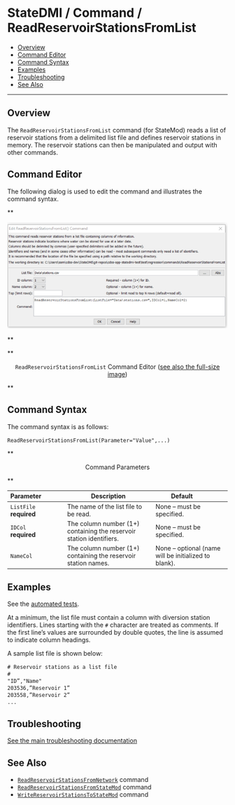 # StateDMI / Command / ReadReservoirStationsFromList #

* [Overview](#overview)
* [Command Editor](#command-editor)
* [Command Syntax](#command-syntax)
* [Examples](#examples)
* [Troubleshooting](#troubleshooting)
* [See Also](#see-also)

-------------------------

## Overview ##

The `ReadReservoirStationsFromList` command (for StateMod)
reads a list of reservoir stations from a delimited list file and defines reservoir stations in memory.
The reservoir stations can then be manipulated and output with other commands.

## Command Editor ##

The following dialog is used to edit the command and illustrates the command syntax.

**<p style="text-align: center;">
![ReadReservoirStationsFromList command editor](ReadReservoirStationsFromList.png)
</p>**

**<p style="text-align: center;">
`ReadReservoirStationsFromList` Command Editor (<a href="../ReadReservoirStationsFromList.png">see also the full-size image</a>)
</p>**

## Command Syntax ##

The command syntax is as follows:

```text
ReadReservoirStationsFromList(Parameter="Value",...)
```
**<p style="text-align: center;">
Command Parameters
</p>**

| **Parameter**&nbsp;&nbsp;&nbsp;&nbsp;&nbsp;&nbsp;&nbsp;&nbsp;&nbsp;&nbsp;&nbsp;&nbsp; | **Description** | **Default**&nbsp;&nbsp;&nbsp;&nbsp;&nbsp;&nbsp;&nbsp;&nbsp;&nbsp;&nbsp; |
| --------------|-----------------|----------------- |
| `ListFile`<br>**required** | The name of the list file to be read. | None – must be specified. |
| `IDCol`<br>**required** | The column number (1+) containing the reservoir station identifiers. | None – must be specified. |
| `NameCol` | The column number (1+) containing the reservoir station names. | None – optional (name will be initialized to blank). |


## Examples ##

See the [automated tests](https://github.com/OpenCDSS/cdss-app-statedmi-test/tree/master/test/regression/commands/ReadReservoirStationsFromList).

At a minimum, the list file must contain a column with diversion station identifiers.
Lines starting with the `#` character are treated as comments.
If the first line’s values are surrounded by double quotes, the line is assumed to indicate column headings.

A sample list file is shown below:

```
# Reservoir stations as a list file
#
"ID”,"Name"
203536,”Reservoir 1”
203558,”Reservoir 2”
...
```

## Troubleshooting ##

[See the main troubleshooting documentation](../../troubleshooting/troubleshooting.md)

## See Also ##

* [`ReadReservoirStationsFromNetwork`](../ReadReservoirStationsFromNetwork/ReadReservoirStationsFromNetwork.md) command
* [`ReadReservoirStationsFromStateMod`](../ReadReservoirStationsFromStateMod/ReadReservoirStationsFromStateMod.md) command
* [`WriteReservoirStationsToStateMod`](../WriteReservoirStationsToStateMod/WriteReservoirStationsToStateMod.md) command
